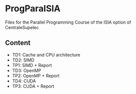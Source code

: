 # ProgParaISIA
Files for the Parallel Programming Course of the ISIA option of CentraleSupelec

## Content

- TD1: Cache and CPU architecture
- TD2: SIMD
- TP1: SIMD + Report
- TD3: OpenMP
- TP2: OpenMP + Report
- TD4: CUDA
- TP3: CUDA + Report
